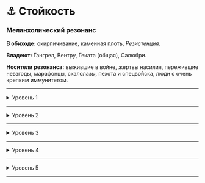 # ⚓ Стойкость

### Меланхолический резонанс

**В обиходе:** окирпичивание, каменная плоть, *Резистенция*.

**Владеют:** Гангрел, Вентру, Геката (общая), Салюбри.

**Носители резонанса:** выжившие в войне, жертвы насилия, пережившие невзгоды, марафонцы, скалолазы, пехота и спецвойска, люди с очень крепким иммунитетом.

___

<details>
<summary>Уровень 1</summary>

### ● Устойчивость

- **Стоимость**: —
- **Дайспул**: —
- **Система**: значение *Стойкости* добавляется к *Здоровью*.
- **Длительность**: пассивно

___

### ● Непоколебимый разум

- **Стоимость**: —
- **Дайспул**: —
- **Система**: значение *Стойкости* добавляется к броскам на сопротивление манипуляциям, соблазнению, запугиванию, *Доминированию* и *Присутствию*.
- **Длительность**: пассивно
</details>

___

<details>
<summary>Уровень 2</summary>

### ●● Прочность 🍷

- **Стоимость**: 1 пробуждение крови
- **Дайспул**: —
- **Система**: значение *Стойкости* вычитается из всего получаемого поверхностного урона до его уполовинивания (не может снизить поверхностный урон до 0).
- **Длительность**: 1 сцена

___

### ●● Валерен (👁‍🗨 ●) 🍷

- **Стоимость**: 1 пробуждение крови
- **Дайспул**: *Интеллект* + *Стойкость* (2)
- **Система**: Вампир получает возможность спроецировать свою стойкость на другого вампира, исцелив его от повреждений. Успешный бросок дайспула лечит количество поверхностных повреждений, равное количеству сдвигов. Альтернативно, каждые три сдвига могут вылечить 1 летальный урон. На использование силы тратится ход. Если потратить целую сцену, сложность равна 0. Валерен нельзя использовать на себе, и целью должен быть только вампир. Каждый вампир может стать целью способности только 1 раз за ночь. Если заклинатель исцеляет больше одной цели за ночь, то за каждую дополнительную цель он должен нанести себе количество поверхностных повреждений, равное половине сдвигов успешного броска.
- **Длительность**: —

___

### ●● Укрепление зверей 🍷 (🐾 ●)

- **Стоимость**: Бесплатно (для фамулуса) или 1 пробуждение крови (для других животных)
- **Дайспул**: *Выносливость* + *Анимализм* (для других животных)
- **Система**: Используя эту силу на фамулусе, вампир может автоматически добавить своё значение *Стойкости* к *Здоровью* питомца. 
Для использования на других животных необходимо сделать бросок *Выносливость* + *Анимализм* (**3**), каждый сдвиг позволяет наделить уровнями здоровья дополнительное животное.
При завершении действия сначала убираются незачёркнутые уровни здоровья, что может привести к смерти животного.
- **Длительность**: Одна сцена

___

### ●● Непреклонность 🍷 (💪 ●●)

- **Стоимость**: 1 пробуждение крови
- **Дайспул**: *Смекалка* + *Выживание*, *Выносливость* + *Выживание* **(3)**
- **Система**: Вампир получает возможность обмануть законы физики, устояв на ногах при падении или наезде автомобиля. Силу можно активировать заранее (броском первого дайспула с нулевой сложностью) или рефлекторно (броском второго дайспула). Получаемый от падения или столкновения поверхностный урон снижается на величину *Стойкости* до уполовинивания.
- **Длительность**: 1 сцена
</details>

___

<details>
<summary>Уровень 3</summary>

### ●●● Игнорировать проклятье 🍷

- **Стоимость**: 1 пробуждение крови
- **Дайспул**: *Смекалка* + *Выживание* (для рефлекторного применения)
- **Система**: Если после активации силы вампир должен получить летальные ранения, у него появляется возможность в текущей сцене (не из расчета на атаку или ранение) преобразовать равное его *Стойкости* количество получаемых ранений в поверхностные. Эти поверхностные ранения нельзя исцелить до конца сцены. Если рефлекторное применение силы не удалось, голод вампира не возрастает.
- **Длительность**: Одна сцена или до истечения действия

___

### ●●● Бардо (👑 ●●●) 🍷
By invoking protective energy, the Children of Osiris is able to dispel the effects of other Disciplines used against him. Some believe it instills the Beast through fear and cancels its effects, others believe the vampire masters Fortitude in such a way as to externalize it, and others claim it is simply an aura of imposition, created by Presence. Thus, with a mystical sign, the practitioner can deflect a magical effect directed at him from a vampire or other supernatural creature.

* **Дайспул**: Wits + Occultism. Cost: One Rouse Check.
* **Система**: the character can make a Wits + Occult roll. Each success of the summoner subtracts one success on the roll from the attacker's other power, so the Children of Osiris is able to weaken or even nullify magical powers directed against it.
  Bard can be used as a “dodge” action for any attack of a mystical nature, including any Disciplines that target him, whether they inflict Wounds or not. However, this power does not deflect magically intensified physical attacks and a hit with Potence still has full effect!
  While this power can be used as a defensive action, using it multiple times can call for split actions or extra actions, in addition to a Rouse Check roll with each activation of the power.
* **Длительность**: one action.

___

### ●●● Укрепление сознания

- **Стоимость**: —
- **Дайспул**: —
- **Система**: Увеличивает сложность направленных на вампира сил *Чтение души* (👁‍🗨 ●●●), *Телепатия* (👁‍🗨●●●●●) и других подобных на половину значения *Стойкости*, округленное вверх. Если правила позволяют сопротивляться подобным силам, то вампир добавляет это значение к своему дайспулу.
- **Длительность**: Одна сцена
</details>

___

<details>
<summary>Уровень 4</summary>

### ●●●● Глоток выносливости 🍷

- **Стоимость**: 1 пробуждение крови
- **Дайспул**: —
- **Система**: Поглощение 1 единицы крови из вампира с активированной силой позволяет временно получить половину *Стойкости* вампира, округленную вниз. Выпивший кровь приобретает те же способности, что и вампир-донор, ограничиваясь уровнем полученной *Стойкости*.
- **Длительность**: Одна ночь для гулей, до следующей кормёжки или до *Голода 5* для вампиров

___

### ●●●● Harmonic communion 🍷 (🐾 ●)
The student of his own virtues achieves a communion with his own thoughts so that simple words are no longer capable of destroying his convictions. Worldly provocations are not enough to destroy your resilience and your plans. The immortal cannot be induced into Frenzy or Rosthreck by natural means (such as humiliation teasing, name-calling and aggression) because he now dominates his own mind for the sake of complete self-mastery.
* **Стоимость**: One Rouse Check.
* **Дайспул**: Composure + Resolve.
* **Система**: once learned, this power is always active. Harmonic Communion renders a Cainite immune to the taunts of undeath, through whatever natural means they come to suffer. Therefore, he cannot be distracted from his virtues and not even tempted. Any supernatural taunts from hunger, fire, and other Cainite curserelated fears are at -1 difficulty.
  Supernatural attempts to baffle you that drop below your Discipline rating are considered automatic Failures. Equivalent levels consider an opposed Willpower roll between the scholar and the aggressor.
* **Длительность**: passive

___

### ●●●● Дробление (⚓Прочность) 🍷

- **Стоимость**: 1 пробуждение крови
- **Дайспул**: *Выносливость* + *Стойкость* против *Выносливость* (+ *Стойкость*, если атакующий атакует без оружия и владеет этой дисциплиной)
- **Система**: Любой, кто совершает успешную атаку при помощи *Драки* против вампира получает в ответ поверхностный урон, равный урону, поглощённому *Прочностью*. Холодное оружие также получает поглощённый урон и ломается, если этот урон превосходит его собственный модификатор урона (если оно, конечно, не является освящённым, магическим или ещё по каким-то причинам неломаемым). Эта сила может быть использована только пока *Прочность* активна, и может быть применена только в ответ на атаку, если вампир ещё не применял дисциплину в течение этого хода.
- **Длительность**: Одна сцена (или до удара)
</details>

___

<details>
<summary>Уровень 5</summary>

### ●●●●● Мраморная плоть 🍷🍷

- **Стоимость**: 2 пробуждения крови
- **Дайспул**: —
- **Система**: После активации силы каждый ход вампир игнорирует урон от первой полученной атаки, включая огонь, но не солнце. При одновременном нанесении урона вампир игнорирует ту атаку, которая должна была нанести больше урона. Критические успехи на атаке позволяют игнорировать отмену урона.
- **Длительность**: Одна сцена

___

### ●●●●● Усиление от боли 🍷

- **Стоимость**: 1 пробуждение крови
- **Дайспул**: —
- **Система**: После активации силы вампир игнорирует все штрафы за потерянное здоровье (например, –2 к физическим атрибутам за заполненные боксы здоровья). Кроме того, за каждый потерянный уровень здоровья он может увеличить на 1 любой физический атрибут (производные атрибуты не изменяются), до максимума в 6 + *Всплеск крови*. 
- **Длительность**: Одна сцена
</details>

___